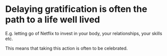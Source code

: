 # Delaying gratification is often the path to a life well lived
E.g. letting go of Netflix to invest in your body, your relationships, your skills etc.

This means that taking this action is often to be celebrated. 

<!-- #p1 -->

<!-- {BearID:106921F6-07E9-436A-B317-FD619F09E9BC-4736-00001030A2B9626F} -->
